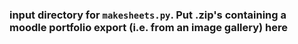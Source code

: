 ### input directory for `makesheets.py`. Put .zip's containing a moodle portfolio export (i.e. from an image gallery) here
